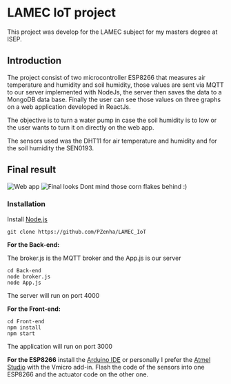 # LAMEC IoT project

This project was develop for the LAMEC subject for my masters degree at ISEP.

## Introduction

The project consist of two microcontroller ESP8266 that measures air temperature and humidity and soil humidity, those values are sent via MQTT to our server implemented with NodeJs, the server then saves the data to a MongoDB data base. Finally the user can see those values on three graphs on a web application developed in ReactJs.

The objective is to turn a water pump in case the soil humidity is to low or the user wants to turn it on directly on the web app.

The sensors used was the DHT11 for air temperature and humidity and for the soil humidity the SEN0193.

## Final result
![Web app](https://i.gyazo.com/23601fecde19b4b0839dbc9b4edd6137.png)
![Final looks](https://i.gyazo.com/7fedd67f354218e1ae093910507d12e5.png)
Dont mind those corn flakes behind :)

### Installation
Install [Node.js](https://nodejs.org/en/)
```
git clone https://github.com/PZenha/LAMEC_IoT
```
**For the Back-end:** 

The broker.js is the MQTT broker and the App.js is our server
```
cd Back-end
node broker.js
node App.js
```
The server will run on port 4000

**For the Front-end:**
```
cd Front-end
npm install
npm start
```
The application will run on port 3000

**For the ESP8266** install the [Arduino IDE](https://www.arduino.cc/) or personally I prefer the [Atmel Studio](https://www.microchip.com/mplab/avr-support/atmel-studio-7) with the Vmicro add-in.
Flash the code of the sensors into one ESP8266 and the actuator code on the other one.
